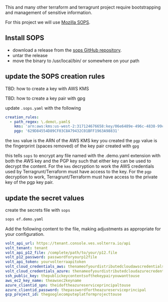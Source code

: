 This and many other terraform and terragrunt project require bootstrapping and management of sensitive information.

For this project we will use [Mozilla SOPS](https://github.com/mozilla/sops). 

## Install SOPS

- download a release from the [sops GitHub repository](https://github.com/mozilla/sops/releases).
- untar the release
- move the binary to /usr/local/bin/ or somewhere on your path

## update the SOPS creation rules

TBD: how to create a key with AWS KMS

TBD: how to create a key pair with gpg

update `.sops.yaml` with the following
```yaml
creation_rules:
  - path_regex: \.demo\.yaml$
    kms: 'arn:aws:kms:us-west-2:317124676658:key/06e6489e-496c-4838-99c0-e6236a035160'
    pgp: '629D84554D89CF03C8A79432C01BFF1963A98831'
```
the `kms` value is the ARN of the AWS KMS key you created
the `pgp` value is the fingerprint (spaces removed) of the key pair created with `gpg`

this tells `sops` to encrypt any file named with the .demo.yaml extension with both the AWS key and the PGP key such that either key can be used to decrypt the content. For the `kms` decryption to work the AWS credentials used by Terragrunt/Terraform must have access to the key. For the `pgp` decryption to work, Terragrunt/Terraform must have access to the private key of the pgp key pair.

## update the secret values 
create the secrets file with `sops`
```bash
sops ef.demo.yaml
```
Add the following content to the file, making adjustments as appropriate for your configuration.

```yaml
volt_api_url: https://tenant.console.ves.volterra.io/api
volt_tenant: tenant
volt_api_p12_file: /complete/path/to/your/p12.file
volt_p12_password: passwordforyourp12file
volt_api_token: yourvolterraapitoken
volt_cloud_credentials_aws: thenameofyourdistributedcloudawscredentials
volt_cloud_credentials_azure: thenameofyourdistributedcloudazurecredentials
ssh_public_key: thepublickeycontentsofthekeypairyouwanttouse
aws_ec2_key_name: theawsec2keyname
azure_clientid_spn: theidoftheazureserviceprincipaltouse
azure_clientid_password: thepasswordfortheazureserviceprincipal
gcp_project_id: thegooglecomputeplatformprojecttouse
```